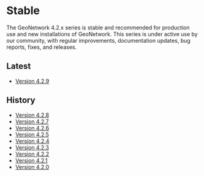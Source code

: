 # Stable

The GeoNetwork 4.2.x series is stable and recommended for production use and new installations of GeoNetwork. 
This series is under active use by our community, with regular improvements, documentation updates, bug reports, fixes, and releases.

## Latest

-   [Version 4.2.9](../version-4.2.9.md)


## History

-   [Version 4.2.8](../version-4.2.8.md)
-   [Version 4.2.7](../version-4.2.7.md)
-   [Version 4.2.6](../version-4.2.6.md)
-   [Version 4.2.5](../version-4.2.5.md)
-   [Version 4.2.4](../version-4.2.4.md)
-   [Version 4.2.3](../version-4.2.3.md)
-   [Version 4.2.2](../version-4.2.2.md)
-   [Version 4.2.1](../version-4.2.1.md)
-   [Version 4.2.0](../version-4.2.0.md)

